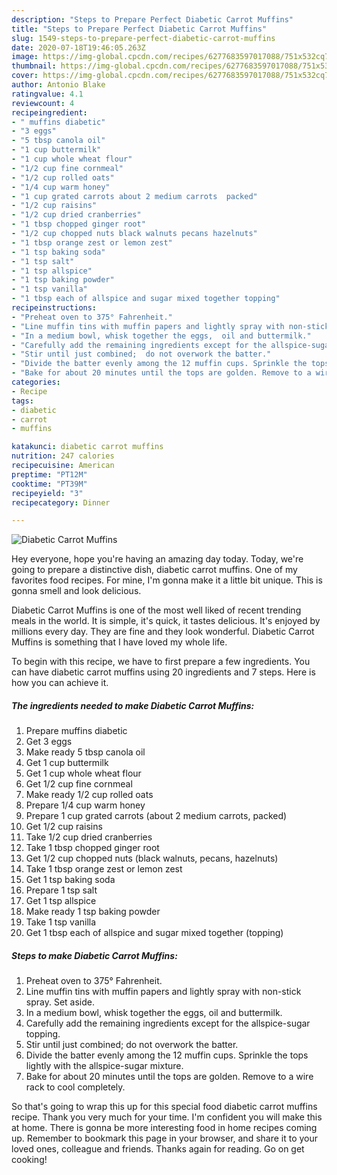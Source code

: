 ```yaml
---
description: "Steps to Prepare Perfect Diabetic Carrot Muffins"
title: "Steps to Prepare Perfect Diabetic Carrot Muffins"
slug: 1549-steps-to-prepare-perfect-diabetic-carrot-muffins
date: 2020-07-18T19:46:05.263Z
image: https://img-global.cpcdn.com/recipes/6277683597017088/751x532cq70/diabetic-carrot-muffins-recipe-main-photo.jpg
thumbnail: https://img-global.cpcdn.com/recipes/6277683597017088/751x532cq70/diabetic-carrot-muffins-recipe-main-photo.jpg
cover: https://img-global.cpcdn.com/recipes/6277683597017088/751x532cq70/diabetic-carrot-muffins-recipe-main-photo.jpg
author: Antonio Blake
ratingvalue: 4.1
reviewcount: 4
recipeingredient:
- " muffins diabetic"
- "3 eggs"
- "5 tbsp canola oil"
- "1 cup buttermilk"
- "1 cup whole wheat flour"
- "1/2 cup fine cornmeal"
- "1/2 cup rolled oats"
- "1/4 cup warm honey"
- "1 cup grated carrots about 2 medium carrots  packed"
- "1/2 cup raisins"
- "1/2 cup dried cranberries"
- "1 tbsp chopped ginger root"
- "1/2 cup chopped nuts black walnuts pecans hazelnuts"
- "1 tbsp orange zest or lemon zest"
- "1 tsp baking soda"
- "1 tsp salt"
- "1 tsp allspice"
- "1 tsp baking powder"
- "1 tsp vanilla"
- "1 tbsp each of allspice and sugar mixed together topping"
recipeinstructions:
- "Preheat oven to 375° Fahrenheit."
- "Line muffin tins with muffin papers and lightly spray with non-stick spray. Set aside."
- "In a medium bowl, whisk together the eggs,  oil and buttermilk."
- "Carefully add the remaining ingredients except for the allspice-sugar topping."
- "Stir until just combined;  do not overwork the batter."
- "Divide the batter evenly among the 12 muffin cups. Sprinkle the tops lightly with the allspice-sugar mixture."
- "Bake for about 20 minutes until the tops are golden. Remove to a wire rack to cool completely."
categories:
- Recipe
tags:
- diabetic
- carrot
- muffins

katakunci: diabetic carrot muffins 
nutrition: 247 calories
recipecuisine: American
preptime: "PT12M"
cooktime: "PT39M"
recipeyield: "3"
recipecategory: Dinner

---
```



![Diabetic Carrot Muffins](https://img-global.cpcdn.com/recipes/6277683597017088/751x532cq70/diabetic-carrot-muffins-recipe-main-photo.jpg)

Hey everyone, hope you're having an amazing day today. Today, we're going to prepare a distinctive dish, diabetic carrot muffins. One of my favorites food recipes. For mine, I'm gonna make it a little bit unique. This is gonna smell and look delicious.

Diabetic Carrot Muffins is one of the most well liked of recent trending meals in the world. It is simple, it's quick, it tastes delicious. It's enjoyed by millions every day. They are fine and they look wonderful. Diabetic Carrot Muffins is something that I have loved my whole life.




To begin with this recipe, we have to first prepare a few ingredients. You can have diabetic carrot muffins using 20 ingredients and 7 steps. Here is how you can achieve it.

<!--inarticleads1-->

##### The ingredients needed to make Diabetic Carrot Muffins:

1. Prepare  muffins diabetic
1. Get 3 eggs
1. Make ready 5 tbsp canola oil
1. Get 1 cup buttermilk
1. Get 1 cup whole wheat flour
1. Get 1/2 cup fine cornmeal
1. Make ready 1/2 cup rolled oats
1. Prepare 1/4 cup warm honey
1. Prepare 1 cup grated carrots (about 2 medium carrots,  packed)
1. Get 1/2 cup raisins
1. Take 1/2 cup dried cranberries
1. Take 1 tbsp chopped ginger root
1. Get 1/2 cup chopped nuts (black walnuts, pecans, hazelnuts)
1. Take 1 tbsp orange zest or lemon zest
1. Get 1 tsp baking soda
1. Prepare 1 tsp salt
1. Get 1 tsp allspice
1. Make ready 1 tsp baking powder
1. Take 1 tsp vanilla
1. Get 1 tbsp each of allspice and sugar mixed together (topping)




<!--inarticleads2-->

##### Steps to make Diabetic Carrot Muffins:

1. Preheat oven to 375° Fahrenheit.
1. Line muffin tins with muffin papers and lightly spray with non-stick spray. Set aside.
1. In a medium bowl, whisk together the eggs,  oil and buttermilk.
1. Carefully add the remaining ingredients except for the allspice-sugar topping.
1. Stir until just combined;  do not overwork the batter.
1. Divide the batter evenly among the 12 muffin cups. Sprinkle the tops lightly with the allspice-sugar mixture.
1. Bake for about 20 minutes until the tops are golden. Remove to a wire rack to cool completely.




So that's going to wrap this up for this special food diabetic carrot muffins recipe. Thank you very much for your time. I'm confident you will make this at home. There is gonna be more interesting food in home recipes coming up. Remember to bookmark this page in your browser, and share it to your loved ones, colleague and friends. Thanks again for reading. Go on get cooking!

